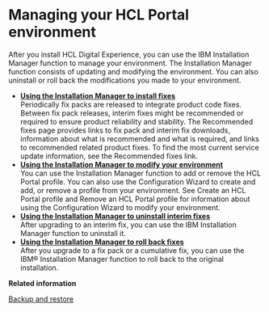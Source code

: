 # Managing your HCL Portal environment

After you install HCL Digital Experience, you can use the IBM Installation Manager function to manage your environment. The Installation Manager function consists of updating and modifying the environment. You can also uninstall or roll back the modifications you made to your environment.

-   **[Using the Installation Manager to install fixes](../install/apply_fixpacks.md)**  
Periodically fix packs are released to integrate product code fixes. Between fix pack releases, interim fixes might be recommended or required to ensure product reliability and stability. The Recommended fixes page provides links to fix pack and interim fix downloads, information about what is recommended and what is required, and links to recommended related product fixes. To find the most current service update information, see the Recommended fixes link.
-   **[Using the Installation Manager to modify your environment](../install/iim_modify.md)**  
You can use the Installation Manager function to add or remove the HCL Portal profile. You can also use the Configuration Wizard to create and add, or remove a profile from your environment. See Create an HCL Portal profile and Remove an HCL Portal profile for information about using the Configuration Wizard to modify your environment.
-   **[Using the Installation Manager to uninstall interim fixes](../install/iim_uninst_fix.md)**  
After upgrading to an interim fix, you can use the IBM Installation Manager function to uninstall it.
-   **[Using the Installation Manager to roll back fixes](../install/iim_roll.md)**  
After you upgrade to a fix pack or a cumulative fix, you can use the IBM® Installation Manager function to roll back to the original installation.


**Related information**  


[Backup and restore](../admin-system/i_wadm_c_bkup_restr_winlinux.md)

